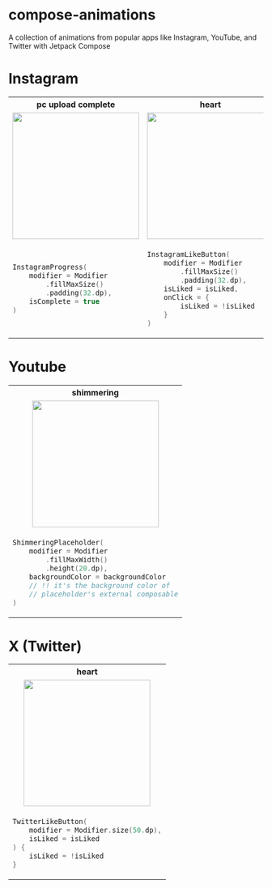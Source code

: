 # compose-animations
A collection of animations from popular apps like Instagram, YouTube, and Twitter with Jetpack Compose

# Instagram
<table>
  <th>pc upload complete</th>
  <th>heart</th>
  <th>dot indicator</th>

  <tr>
    <td align="center"><img src = "https://github.com/user-attachments/assets/e9e452e5-3116-45b3-a701-6fbf08e9f463" width = "250"></td>
    <td align="center"><img src = "https://github.com/user-attachments/assets/027a7934-3121-4ebb-a25d-3c7106252863" width = "250"></td>
    <td align="center"><img src = "https://github.com/user-attachments/assets/b9b12e44-5201-4718-8bd7-74bf2e083a8c" width = "250"></td>
  </tr>

  <tr>
<td>
      
``` kotlin
InstagramProgress(
    modifier = Modifier
        .fillMaxSize()
        .padding(32.dp),
    isComplete = true
)
```
</td>

<td>
  
```kotlin
InstagramLikeButton(
    modifier = Modifier
        .fillMaxSize()
        .padding(32.dp),
    isLiked = isLiked,
    onClick = {
        isLiked = !isLiked
    }
)
```

</td>

<td>
  
```kotlin
InstagramDotIndicator(
    modifier = Modifier
        .fillMaxWidth()
        .height(16.dp),
    currentPage = currentPage,
    totalPage = pageCount,
    spacePadding = 8.dp
)
```

</td>

  </tr>
  
</table>

# Youtube

<table>
  <th>shimmering</th>
  
  <tr>
    <td align="center"><img src = "https://github.com/user-attachments/assets/3d35b704-d387-41b2-aa47-e17d447b314b" width = "250"></td>
  </tr>

  <tr>
<td>
      
``` kotlin
ShimmeringPlaceholder(
    modifier = Modifier
        .fillMaxWidth()
        .height(20.dp),
    backgroundColor = backgroundColor
    // !! it's the background color of
    // placeholder's external composable
)
```
</td>


  </tr>
  
</table>

# X (Twitter)

<table>
  <th>heart</th>
  
  <tr>
    <td align="center"><img src = "https://github.com/user-attachments/assets/af59a028-b7cc-4e24-88a5-7bd62b5e557d" width = "250"></td>
  </tr>

  <tr>
<td>
      
``` kotlin
TwitterLikeButton(
    modifier = Modifier.size(50.dp),
    isLiked = isLiked
) {
    isLiked = !isLiked
}
```
</td>

  </tr>
  
</table>
